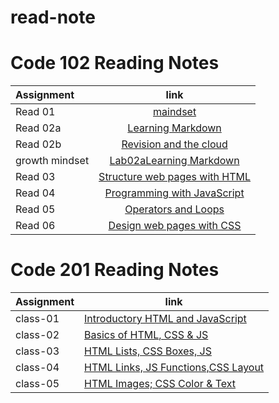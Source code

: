# read-note
# **Code 102 Reading Notes**

| Assignment    |                   link                                    | 
| :---          |                  :----:                                   |
| Read 01       |[maindset](102/mindset.md)          | 
| Read 02a      |[Learning Markdown](code102readnote/read02a.md)            | 
| Read 02b      |[Revision and the cloud ](code102readnote/read02b.md)      | 
|growth mindset |[Lab02aLearning Markdown](code102readnote/growthMindset.md)| 
| Read 03       |[Structure web pages with HTML](code102readnote/read03.md) | 
| Read 04       |[Programming with JavaScript](code102readnote/read04.md)   |
| Read 05       |[Operators and Loops](code102readnote/read05.md)           |
| Read 06       |[Design web pages with CSS](code102readnote/read06.md)     |








#  **Code 201 Reading Notes**

 

| Assignment  |                      link                                          |
| ----------- | ---------------------------------------------------------------    |
|    class-01 | [Introductory HTML and JavaScript](code201readnote/class-01.md)    |
|    class-02 | [ Basics of HTML, CSS & JS](code201readnote/class-02.md)           |
|    class-03 | [ HTML Lists, CSS Boxes, JS](code201readnote/class-03.md)          |
|    class-04 | [ HTML Links, JS Functions,CSS Layout](code201readnote/class-04.md)|
|    class-05 | [HTML Images; CSS Color & Text](201/read-4.md)       |